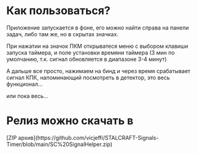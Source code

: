 <h1>Как пользоваться?</h1>
<p>Приложение запускается в фоне, его можно найти справа на панели задач, либо там же, но в скрытах значках.</p>
<p>При нажатии на значок ПКМ открыватеся меню с выбором клавиши запуска таймера, и поле установки времяни таймера (3 мин по умолчанию, т.к. сигнал обновляется в диапазоне 3-4 минут)</p>
<p>А дальше все просто, нажимаем на бинд и через время срабатывает сигнал КПК, напоминающий посмотреть в детектор, это весь функционал...</p>
<p>или пока весь...</p>
<h1>Релиз можно скачать в</h1>
[ZIP архив](https://github.com/vicjeffi/STALCRAFT-Signals-Timer/blob/main/SC%20SignalHelper.zip)
